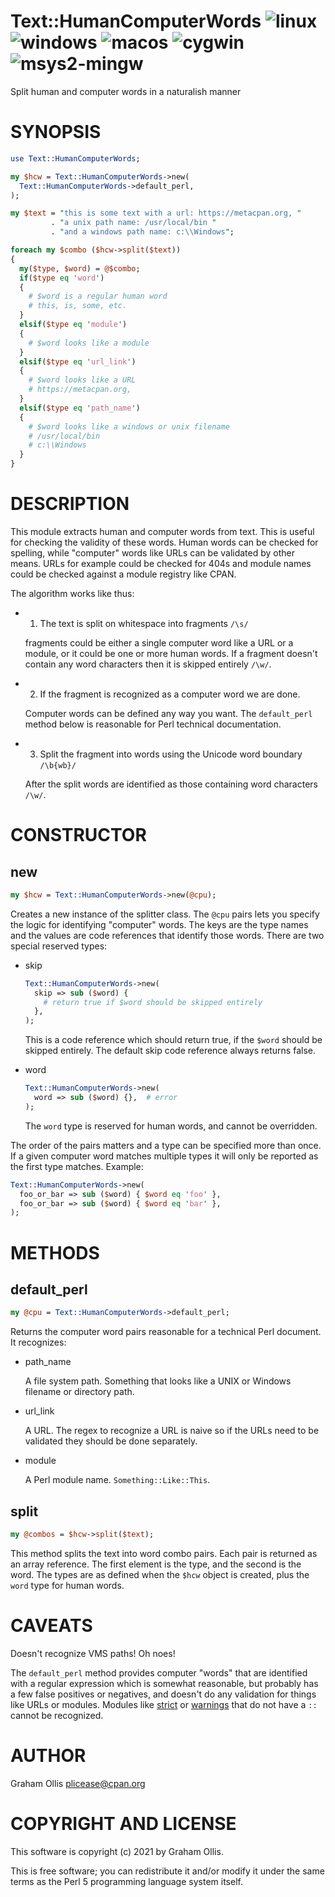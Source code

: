 # Text::HumanComputerWords ![linux](https://github.com/uperl/Text-HumanComputerWords/workflows/linux/badge.svg) ![windows](https://github.com/uperl/Text-HumanComputerWords/workflows/windows/badge.svg) ![macos](https://github.com/uperl/Text-HumanComputerWords/workflows/macos/badge.svg) ![cygwin](https://github.com/uperl/Text-HumanComputerWords/workflows/cygwin/badge.svg) ![msys2-mingw](https://github.com/uperl/Text-HumanComputerWords/workflows/msys2-mingw/badge.svg)

Split human and computer words in a naturalish manner

# SYNOPSIS

```perl
use Text::HumanComputerWords;

my $hcw = Text::HumanComputerWords->new(
  Text::HumanComputerWords->default_perl,
);

my $text = "this is some text with a url: https://metacpan.org, "
         . "a unix path name: /usr/local/bin "
         . "and a windows path name: c:\\Windows";

foreach my $combo ($hcw->split($text))
{
  my($type, $word) = @$combo;
  if($type eq 'word')
  {
    # $word is a regular human word
    # this, is, some, etc.
  }
  elsif($type eq 'module')
  {
    # $word looks like a module
  }
  elsif($type eq 'url_link')
  {
    # $word looks like a URL
    # https://metacpan.org,
  }
  elsif($type eq 'path_name')
  {
    # $word looks like a windows or unix filename
    # /usr/local/bin
    # c:\\Windows
  }
}
```

# DESCRIPTION

This module extracts human and computer words from text.  This is useful for checking the validity of these words.  Human
words can be checked for spelling, while "computer" words like URLs can be validated by other means.  URLs for example
could be checked for 404s and module names could be checked against a module registry like CPAN.

The algorithm works like thus:

- 1. The text is split on whitespace into fragments `/\s/`

    fragments could be either a single computer word like a URL or a module, or it could be one or more human words.
    If a fragment doesn't contain any word characters then it is skipped entirely `/\w/`.

- 2. If the fragment is recognized as a computer word we are done.

    Computer words can be defined any way you want.  The `default_perl` method below is reasonable for Perl technical
    documentation.

- 3. Split the fragment into words using the Unicode word boundary `/\b{wb}/`

    After the split words are identified as those containing word characters `/\w/`.

# CONSTRUCTOR

## new

```perl
my $hcw = Text::HumanComputerWords->new(@cpu);
```

Creates a new instance of the splitter class.  The `@cpu` pairs lets you specify the logic for identifying
"computer" words.  The keys are the type names and the values are code references that identify those words.
There are two special reserved types:

- skip

    ```perl
    Text::HumanComputerWords->new(
      skip => sub ($word) {
        # return true if $word should be skipped entirely
      },
    );
    ```

    This is a code reference which should return true, if the `$word` should be skipped entirely.  The default skip code reference
    always returns false.

- word

    ```perl
    Text::HumanComputerWords->new(
      word => sub ($word) {},  # error
    );
    ```

    The `word` type is reserved for human words, and cannot be overridden.

The order of the pairs matters and a type can be specified more than once.  If a given computer word matches multiple
types it will only be reported as the first type matches.  Example:

```perl
Text::HumanComputerWords->new(
  foo_or_bar => sub ($word) { $word eq 'foo' },
  foo_or_bar => sub ($word) { $word eq 'bar' },
);
```

# METHODS

## default\_perl

```perl
my @cpu = Text::HumanComputerWords->default_perl;
```

Returns the computer word pairs reasonable for a technical Perl document.  It recognizes:

- path\_name

    A file system path.  Something that looks like a UNIX or Windows filename or directory path.

- url\_link

    A URL.  The regex to recognize a URL is naive so if the URLs need to be validated they should be done separately.

- module

    A Perl module name.  `Something::Like::This`.

## split

```perl
my @combos = $hcw->split($text);
```

This method splits the text into word combo pairs.  Each pair is returned as an array reference.  The first element is the type,
and the second is the word.  The types are as defined when the `$hcw` object is created, plus the `word` type for human words.

# CAVEATS

Doesn't recognize VMS paths!  Oh noes!

The `default_perl` method provides computer "words" that are identified with a regular expression which is somewhat reasonable,
but probably has a few false positives or negatives, and doesn't do any validation for things like URLs or modules.  Modules
like [strict](https://metacpan.org/pod/strict) or [warnings](https://metacpan.org/pod/warnings) that do not have a `::` cannot be recognized.

# AUTHOR

Graham Ollis <plicease@cpan.org>

# COPYRIGHT AND LICENSE

This software is copyright (c) 2021 by Graham Ollis.

This is free software; you can redistribute it and/or modify it under
the same terms as the Perl 5 programming language system itself.
